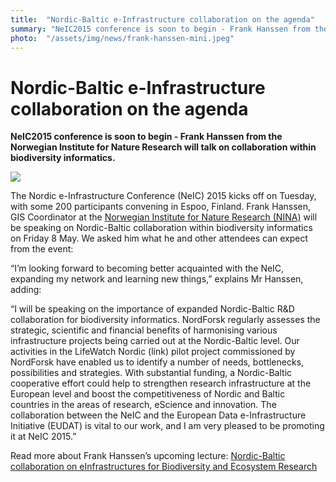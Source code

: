 ```yaml
---
title:  "Nordic-Baltic e-Infrastructure collaboration on the agenda" 
summary: "NeIC2015 conference is soon to begin - Frank Hanssen from the Norwegian Institute for Nature Research will talk on collaboration within biodiversity informatics."
photo:  "/assets/img/news/frank-hanssen-mini.jpeg"
---
```


Nordic-Baltic e-Infrastructure collaboration on the agenda
==========================================================

**NeIC2015 conference is soon to begin - Frank Hanssen from the Norwegian Institute for Nature Research will talk on collaboration within biodiversity informatics.**

<a href="{{ site.baseurl }}/assets/img/news/frank-hanssen.jpeg"> <img class="smallpic" src="{{ site.baseurl }}/assets/img/news/frank-hanssen-mini.jpeg"> </a>

The Nordic e-Infrastructure Conference (NeIC) 2015 kicks off on Tuesday, with some 200 participants convening in Espoo, Finland. Frank Hanssen, GIS Coordinator at the [Norwegian Institute for Nature Research (NINA)](http://www.nina.no/english/Home) will be speaking on Nordic-Baltic collaboration within biodiversity informatics on Friday 8 May. We asked him what he and other attendees can expect from the event:

“I’m looking forward to becoming better acquainted with the NeIC, expanding my network and learning new things,” explains Mr Hanssen, adding:

“I will be speaking on the importance of expanded Nordic-Baltic R&D collaboration for biodiversity informatics. NordForsk regularly assesses the strategic, scientific and financial benefits of harmonising various infrastructure projects being carried out at the Nordic-Baltic level. Our activities in the LifeWatch Nordic (link) pilot project commissioned by NordForsk have enabled us to identify a number of needs, bottlenecks, possibilities and strategies. With substantial funding, a Nordic-Baltic cooperative effort could help to strengthen research infrastructure at the European level and boost the competitiveness of Nordic and Baltic countries in the areas of research, eScience and innovation. The collaboration between the NeIC and the European Data e-Infrastructure Initiative (EUDAT) is vital to our work, and I am very pleased to be promoting it at NeIC 2015.”

Read more about Frank Hanssen’s upcoming lecture: [Nordic-Baltic collaboration on eInfrastructures for Biodiversity and Ecosystem Research](http://neic2015.nordforsk.org/display/NeIC2015/Nordic-+Baltic+collaboration+on+eInfrastructures+for+Biodiversity+and+Ecosystem+Research)
